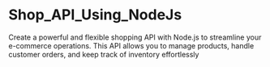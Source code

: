 # Shop_API_Using_NodeJs

Create a powerful and flexible shopping API with Node.js to streamline your e-commerce operations. This API allows you to manage products, handle customer orders, and keep track of inventory effortlessly
